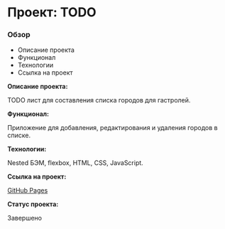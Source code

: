 # Проект: TODO

### Обзор

- Описание проекта
- Функционал
- Технологии
- Ссылка на проект

**Описание проекта:**

TODO лист для составления списка городов для гастролей.

**Функционал:**

Приложение для добавления, редактирования и удаления городов в списке.

**Технологии:**

Nested БЭМ, flexbox, HTML, CSS, JavaScript.

**Ссылка на проект:**

[GitHub Pages](https://olga-mus.github.io/russian-travel/index.html)

**Статус проекта:**

Завершено
